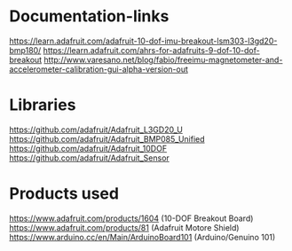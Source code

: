 # Documentation-links
https://learn.adafruit.com/adafruit-10-dof-imu-breakout-lsm303-l3gd20-bmp180/
https://learn.adafruit.com/ahrs-for-adafruits-9-dof-10-dof-breakout
http://www.varesano.net/blog/fabio/freeimu-magnetometer-and-accelerometer-calibration-gui-alpha-version-out

# Libraries
https://github.com/adafruit/Adafruit_L3GD20_U
https://github.com/adafruit/Adafruit_BMP085_Unified
https://github.com/adafruit/Adafruit_10DOF
https://github.com/adafruit/Adafruit_Sensor

# Products used
https://www.adafruit.com/products/1604	(10-DOF Breakout Board)
https://www.adafruit.com/products/81	(Adafruit Motore Shield)
https://www.arduino.cc/en/Main/ArduinoBoard101	(Arduino/Genuino 101)